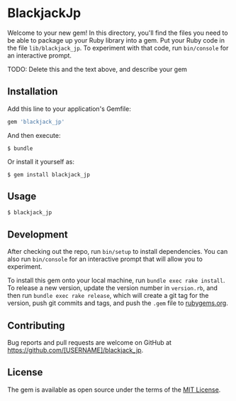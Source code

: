 # BlackjackJp

Welcome to your new gem! In this directory, you'll find the files you need to be able to package up your Ruby library into a gem. Put your Ruby code in the file `lib/blackjack_jp`. To experiment with that code, run `bin/console` for an interactive prompt.

TODO: Delete this and the text above, and describe your gem

## Installation

Add this line to your application's Gemfile:

```ruby
gem 'blackjack_jp'
```

And then execute:

    $ bundle

Or install it yourself as:

    $ gem install blackjack_jp

## Usage

    $ blackjack_jp

## Development

After checking out the repo, run `bin/setup` to install dependencies. You can also run `bin/console` for an interactive prompt that will allow you to experiment.

To install this gem onto your local machine, run `bundle exec rake install`. To release a new version, update the version number in `version.rb`, and then run `bundle exec rake release`, which will create a git tag for the version, push git commits and tags, and push the `.gem` file to [rubygems.org](https://rubygems.org).

## Contributing

Bug reports and pull requests are welcome on GitHub at https://github.com/[USERNAME]/blackjack_jp.

## License

The gem is available as open source under the terms of the [MIT License](https://opensource.org/licenses/MIT).
